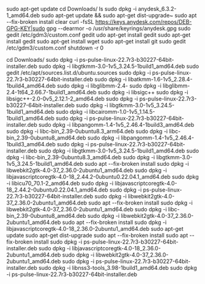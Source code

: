 sudo apt-get update
cd Downloads/
ls
sudo dpkg -i anydesk_6.3.2-1_amd64.deb 
sudo apt-get update && sudo apt-get dist-upgrade~
sudo apt --fix-broken install
clear
curl -fsSL https://keys.anydesk.com/repos/DEB-GPG-KEY|sudo gpg --dearmor -o /usr/share/keyrings/anydesk.gpg
sudo gedit /etc/gdm3/custom.conf
gedit
udo apt-get install gedit
sudo apt-get install gedit
sudo apt-get install wget
sudo apt-get install git
sudo gedit /etc/gdm3/custom.conf
shutdown -r 0

cd Downloads/
sudo dpkg -i ps-pulse-linux-22.7r3-b30227-64bit-installer.deb 
sudo dpkg -i libgtkmm-3.0-1v5_3.24.5-1build1_amd64.deb 
sudo gedit /etc/apt/sources.list.d/ubuntu.sources
sudo dpkg -i ps-pulse-linux-22.7r3-b30227-64bit-installer.deb 
sudo dpkg -i libatkmm-1.6-1v5_2.28.4-1build4_amd64.deb 
sudo dpkg -i libglibmm-2.4-
sudo dpkg -i libglibmm-2.4-1t64_2.66.7-1build1_amd64.deb 
sudo dpkg -i libsigc++
sudo dpkg -i libsigc++-2.0-0v5_2.12.1-2_amd64.deb 
sudo dpkg -i ps-pulse-linux-22.7r3-b30227-64bit-installer.deb 
sudo dpkg -i libgtkmm-3.0-1v5_3.24.5-1build1_amd64.deb 
sudo dpkg -i libcairomm-1.0-1v5_1.14.5-1build1_amd64.deb 
sudo dpkg -i ps-pulse-linux-22.7r3-b30227-64bit-installer.deb 
sudo dpkg -i libpangomm-1.4-1v5_2.46.4-1build3_amd64.deb 
sudo dpkg -i libc-bin_2.39-0ubuntu8.3_arm64.deb 
sudo dpkg -i libc-bin_2.39-0ubuntu8_amd64.deb 
sudo dpkg -i libpangomm-1.4-1v5_2.46.4-1build3_amd64.deb 
sudo dpkg -i ps-pulse-linux-22.7r3-b30227-64bit-installer.deb 
sudo dpkg -i libgtkmm-3.0-1v5_3.24.5-1build1_amd64.deb 
sudo dpkg -i libc-bin_2.39-0ubuntu8.3_amd64.deb 
sudo dpkg -i libgtkmm-3.0-1v5_3.24.5-1build1_amd64.deb 
sudo apt --fix-broken install 
sudo dpkg -i libwebkit2gtk-4.0-37_2.36.0-2ubuntu1_amd64.deb 
sudo dpkg -i libjavascriptcoregtk-4.0-18_2.44.2-0ubuntu0.22.04.1_amd64.deb 
sudo dpkg -i libicu70_70.1-2_amd64.deb 
sudo dpkg -i libjavascriptcoregtk-4.0-18_2.44.2-0ubuntu0.22.04.1_amd64.deb 
sudo dpkg -i ps-pulse-linux-22.7r3-b30227-64bit-installer.deb 
sudo dpkg -i libwebkit2gtk-4.0-37_2.36.0-2ubuntu1_amd64.deb 
sudo apt --fix-broken install
sudo dpkg -i libwebkit2gtk-4.0-37_2.36.0-2ubuntu1_amd64.deb 
sudo dpkg -i libc-bin_2.39-0ubuntu8_amd64.deb 
sudo dpkg -i libwebkit2gtk-4.0-37_2.36.0-2ubuntu1_amd64.deb 
sudo apt --fix-broken install
sudo dpkg -i libjavascriptcoregtk-4.0-18_2.36.0-2ubuntu1_amd64.deb
sudo apt-get update
sudo apt-get dist-upgrade
sudo apt --fix-broken install
sudo apt --fix-broken install
sudo dpkg -i ps-pulse-linux-22.7r3-b30227-64bit-installer.deb 
sudo dpkg -i libjavascriptcoregtk-4.0-18_2.36.0-2ubuntu1_amd64.deb
sudo dpkg -i libwebkit2gtk-4.0-37_2.36.0-2ubuntu1_amd64.deb 
sudo dpkg -i ps-pulse-linux-22.7r3-b30227-64bit-installer.deb 
sudo dpkg -i libnss3-tools_3.98-1build1_amd64.deb 
sudo dpkg -i ps-pulse-linux-22.7r3-b30227-64bit-installer.deb 

